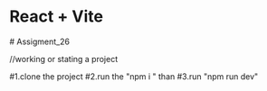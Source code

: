 # React + Vite


#   A s s i g m e n t _ 2 6 
 
 


//working or stating a project 

#1.clone the project 
#2.run the "npm i "
than
#3.run "npm run dev"

